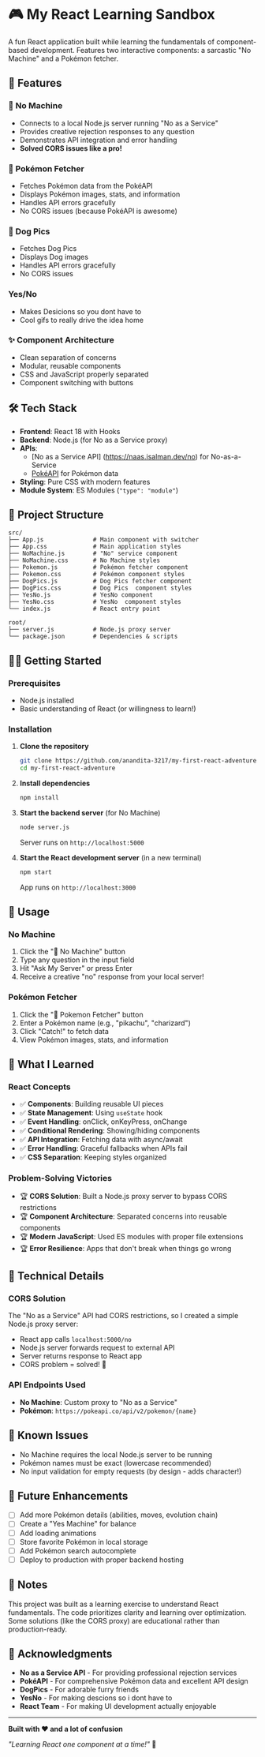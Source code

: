 # 🎮 My React Learning Sandbox

A fun React application built while learning the fundamentals of component-based development. Features two interactive components: a sarcastic "No Machine" and a Pokémon fetcher.

## 🚀 Features

### 🚫 No Machine
- Connects to a local Node.js server running "No as a Service"
- Provides creative rejection responses to any question
- Demonstrates API integration and error handling
- **Solved CORS issues like a pro!**

### 🔴 Pokémon Fetcher
- Fetches Pokémon data from the PokéAPI
- Displays Pokémon images, stats, and information
- Handles API errors gracefully
- No CORS issues (because PokéAPI is awesome)

### 🐶 Dog Pics
- Fetches Dog Pics
- Displays Dog images
- Handles API errors gracefully
- No CORS issues 

###  Yes/No
- Makes Desicions so you dont have to
- Cool gifs to really drive the idea home

### ✨ Component Architecture
- Clean separation of concerns
- Modular, reusable components
- CSS and JavaScript properly separated
- Component switching with buttons

## 🛠️ Tech Stack

- **Frontend**: React 18 with Hooks
- **Backend**: Node.js (for No as a Service proxy)
- **APIs**: 
  -  [No as a Service API] (https://naas.isalman.dev/no) for No-as-a-Service
  - [PokéAPI](https://pokeapi.co/) for Pokémon data
- **Styling**: Pure CSS with modern features
- **Module System**: ES Modules (`"type": "module"`)

## 📁 Project Structure

```
src/
├── App.js              # Main component with switcher
├── App.css             # Main application styles
├── NoMachine.js        # "No" service component
├── NoMachine.css       # No Machine styles
├── Pokemon.js          # Pokémon fetcher component
├── Pokemon.css         # Pokémon component styles
├── DogPics.js          # Dog Pics fetcher component
├── DogPics.css         # Dog Pics  component styles
├── YesNo.js            # YesNo component
├── YesNo.css           # YesNo  component styles
└── index.js            # React entry point

root/
├── server.js           # Node.js proxy server
└── package.json        # Dependencies & scripts
```

## 🏃‍♂️ Getting Started

### Prerequisites
- Node.js installed
- Basic understanding of React (or willingness to learn!)

### Installation

1. **Clone the repository**
   ```bash
   git clone https://github.com/anandita-3217/my-first-react-adventure.git
   cd my-first-react-adventure
   ```

2. **Install dependencies**
   ```bash
   npm install
   ```

3. **Start the backend server** (for No Machine)
   ```bash
   node server.js
   ```
   Server runs on `http://localhost:5000`

4. **Start the React development server** (in a new terminal)
   ```bash
   npm start
   ```
   App runs on `http://localhost:3000`

## 🎯 Usage

### No Machine
1. Click the "🚫 No Machine" button
2. Type any question in the input field
3. Hit "Ask My Server" or press Enter
4. Receive a creative "no" response from your local server!

### Pokémon Fetcher
1. Click the "🔴 Pokemon Fetcher" button
2. Enter a Pokémon name (e.g., "pikachu", "charizard")
3. Click "Catch!" to fetch data
4. View Pokémon images, stats, and information

## 🧠 What I Learned

### React Concepts
- ✅ **Components**: Building reusable UI pieces
- ✅ **State Management**: Using `useState` hook
- ✅ **Event Handling**: onClick, onKeyPress, onChange
- ✅ **Conditional Rendering**: Showing/hiding components
- ✅ **API Integration**: Fetching data with async/await
- ✅ **Error Handling**: Graceful fallbacks when APIs fail
- ✅ **CSS Separation**: Keeping styles organized

### Problem-Solving Victories
- 🏆 **CORS Solution**: Built a Node.js proxy server to bypass CORS restrictions
- 🏆 **Component Architecture**: Separated concerns into reusable components
- 🏆 **Modern JavaScript**: Used ES modules with proper file extensions
- 🏆 **Error Resilience**: Apps that don't break when things go wrong

## 🔧 Technical Details

### CORS Solution
The "No as a Service" API had CORS restrictions, so I created a simple Node.js proxy server:
- React app calls `localhost:5000/no`
- Node.js server forwards request to external API
- Server returns response to React app
- CORS problem = solved! 🎉

### API Endpoints Used
- **No Machine**: Custom proxy to "No as a Service"
- **Pokémon**: `https://pokeapi.co/api/v2/pokemon/{name}`

## 🚨 Known Issues

- No Machine requires the local Node.js server to be running
- Pokémon names must be exact (lowercase recommended)
- No input validation for empty requests (by design - adds character!)

## 🔮 Future Enhancements

- [ ] Add more Pokémon details (abilities, moves, evolution chain)
- [ ] Create a "Yes Machine" for balance
- [ ] Add loading animations
- [ ] Store favorite Pokémon in local storage
- [ ] Add Pokémon search autocomplete
- [ ] Deploy to production with proper backend hosting

## 📝 Notes

This project was built as a learning exercise to understand React fundamentals. The code prioritizes clarity and learning over optimization. Some solutions (like the CORS proxy) are educational rather than production-ready.

## 🎊 Acknowledgments

- **No as a Service API** - For providing professional rejection services
- **PokéAPI** - For comprehensive Pokémon data and excellent API design
- **DogPics** - For adorable furry friends
- **YesNo** - For making descions so i dont have to
- **React Team** - For making UI development actually enjoyable


---

**Built with ❤️ and a lot of confusion**

*"Learning React one component at a time!"* 🚀